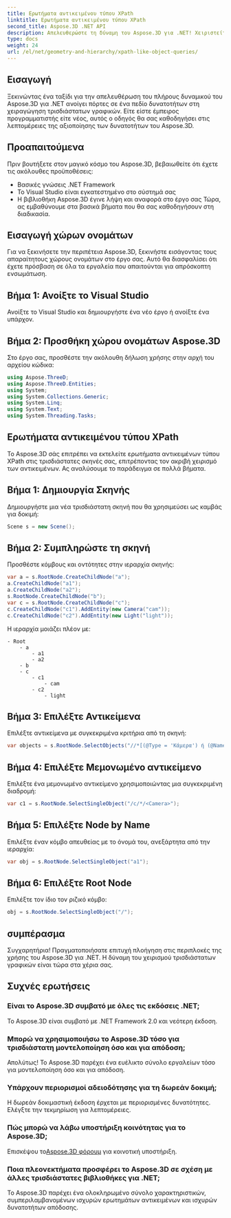 ```yaml
---
title: Ερωτήματα αντικειμένου τύπου XPath
linktitle: Ερωτήματα αντικειμένου τύπου XPath
second_title: Aspose.3D .NET API
description: Απελευθερώστε τη δύναμη του Aspose.3D για .NET! Χειριστείτε απρόσκοπτα τα τρισδιάστατα γραφικά με ερωτήματα που μοιάζουν με XPath. Κάντε λήψη τώρα για μια εμπειρία που αλλάζει το παιχνίδι.
type: docs
weight: 24
url: /el/net/geometry-and-hierarchy/xpath-like-object-queries/
---
```

## Εισαγωγή
Ξεκινώντας ένα ταξίδι για την απελευθέρωση του πλήρους δυναμικού του Aspose.3D για .NET ανοίγει πόρτες σε ένα πεδίο δυνατοτήτων στη χειραγώγηση τρισδιάστατων γραφικών. Είτε είστε έμπειρος προγραμματιστής είτε νέος, αυτός ο οδηγός θα σας καθοδηγήσει στις λεπτομέρειες της αξιοποίησης των δυνατοτήτων του Aspose.3D.
## Προαπαιτούμενα
Πριν βουτήξετε στον μαγικό κόσμο του Aspose.3D, βεβαιωθείτε ότι έχετε τις ακόλουθες προϋποθέσεις:
- Βασικές γνώσεις .NET Framework
- Το Visual Studio είναι εγκατεστημένο στο σύστημά σας
- Η βιβλιοθήκη Aspose.3D έγινε λήψη και αναφορά στο έργο σας
Τώρα, ας εμβαθύνουμε στα βασικά βήματα που θα σας καθοδηγήσουν στη διαδικασία.
## Εισαγωγή χώρων ονομάτων
Για να ξεκινήσετε την περιπέτεια Aspose.3D, ξεκινήστε εισάγοντας τους απαραίτητους χώρους ονομάτων στο έργο σας. Αυτό θα διασφαλίσει ότι έχετε πρόσβαση σε όλα τα εργαλεία που απαιτούνται για απρόσκοπτη ενσωμάτωση.
## Βήμα 1: Ανοίξτε το Visual Studio
Ανοίξτε το Visual Studio και δημιουργήστε ένα νέο έργο ή ανοίξτε ένα υπάρχον.
## Βήμα 2: Προσθήκη χώρου ονομάτων Aspose.3D
Στο έργο σας, προσθέστε την ακόλουθη δήλωση χρήσης στην αρχή του αρχείου κώδικα:
```csharp
using Aspose.ThreeD;
using Aspose.ThreeD.Entities;
using System;
using System.Collections.Generic;
using System.Linq;
using System.Text;
using System.Threading.Tasks;
```
## Ερωτήματα αντικειμένου τύπου XPath
Το Aspose.3D σάς επιτρέπει να εκτελείτε ερωτήματα αντικειμένων τύπου XPath στις τρισδιάστατες σκηνές σας, επιτρέποντας τον ακριβή χειρισμό των αντικειμένων. Ας αναλύσουμε το παράδειγμα σε πολλά βήματα.
## Βήμα 1: Δημιουργία Σκηνής
Δημιουργήστε μια νέα τρισδιάστατη σκηνή που θα χρησιμεύσει ως καμβάς για δοκιμή:
```csharp
Scene s = new Scene();
```
## Βήμα 2: Συμπληρώστε τη σκηνή
Προσθέστε κόμβους και οντότητες στην ιεραρχία σκηνής:
```csharp
var a = s.RootNode.CreateChildNode("a");
a.CreateChildNode("a1");
a.CreateChildNode("a2");
s.RootNode.CreateChildNode("b");
var c = s.RootNode.CreateChildNode("c");
c.CreateChildNode("c1").AddEntity(new Camera("cam"));
c.CreateChildNode("c2").AddEntity(new Light("light"));
```
Η ιεραρχία μοιάζει πλέον με:
```
- Root
    - a
        - a1
        - a2
    - b
    - c
        - c1
            - cam
        - c2
            - light
```
## Βήμα 3: Επιλέξτε Αντικείμενα
Επιλέξτε αντικείμενα με συγκεκριμένα κριτήρια από τη σκηνή:
```csharp
var objects = s.RootNode.SelectObjects("//*[(@Type = 'Κάμερα') ή (@Name = 'φως')]");
```
## Βήμα 4: Επιλέξτε Μεμονωμένο αντικείμενο
Επιλέξτε ένα μεμονωμένο αντικείμενο χρησιμοποιώντας μια συγκεκριμένη διαδρομή:
```csharp
var c1 = s.RootNode.SelectSingleObject("/c/*/<Camera>");
```
## Βήμα 5: Επιλέξτε Node by Name
Επιλέξτε έναν κόμβο απευθείας με το όνομά του, ανεξάρτητα από την ιεραρχία:
```csharp
var obj = s.RootNode.SelectSingleObject("a1");
```
## Βήμα 6: Επιλέξτε Root Node
Επιλέξτε τον ίδιο τον ριζικό κόμβο:
```csharp
obj = s.RootNode.SelectSingleObject("/");
```
## συμπέρασμα
Συγχαρητήρια! Πραγματοποιήσατε επιτυχή πλοήγηση στις περιπλοκές της χρήσης του Aspose.3D για .NET. Η δύναμη του χειρισμού τρισδιάστατων γραφικών είναι τώρα στα χέρια σας.
## Συχνές ερωτήσεις
### Είναι το Aspose.3D συμβατό με όλες τις εκδόσεις .NET;
Το Aspose.3D είναι συμβατό με .NET Framework 2.0 και νεότερη έκδοση.
### Μπορώ να χρησιμοποιήσω το Aspose.3D τόσο για τρισδιάστατη μοντελοποίηση όσο και για απόδοση;
Απολύτως! Το Aspose.3D παρέχει ένα ευέλικτο σύνολο εργαλείων τόσο για μοντελοποίηση όσο και για απόδοση.
### Υπάρχουν περιορισμοί αδειοδότησης για τη δωρεάν δοκιμή;
Η δωρεάν δοκιμαστική έκδοση έρχεται με περιορισμένες δυνατότητες. Ελέγξτε την τεκμηρίωση για λεπτομέρειες.
### Πώς μπορώ να λάβω υποστήριξη κοινότητας για το Aspose.3D;
 Επισκέψου το[Aspose.3D φόρουμ](https://forum.aspose.com/c/3d/18) για κοινοτική υποστήριξη.
### Ποια πλεονεκτήματα προσφέρει το Aspose.3D σε σχέση με άλλες τρισδιάστατες βιβλιοθήκες για .NET;
Το Aspose.3D παρέχει ένα ολοκληρωμένο σύνολο χαρακτηριστικών, συμπεριλαμβανομένων ισχυρών ερωτημάτων αντικειμένων και ισχυρών δυνατοτήτων απόδοσης.